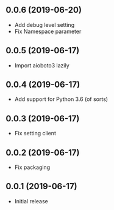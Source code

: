 ## 0.0.6 (2019-06-20)

- Add debug level setting
- Fix Namespace parameter

## 0.0.5 (2019-06-17)

- Import aioboto3 lazily

## 0.0.4 (2019-06-17)

- Add support for Python 3.6 (of sorts)

## 0.0.3 (2019-06-17)

- Fix setting client

## 0.0.2 (2019-06-17)

- Fix packaging

## 0.0.1 (2019-06-17)

- Initial release
